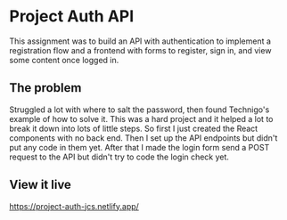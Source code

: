 # Project Auth API

This assignment was to build an API with authentication to implement a registration flow and a frontend with forms to register, sign in, and view some content once logged in.

## The problem

Struggled a lot with where to salt the password, then found Technigo's example of how to solve it. This was a hard project and it helped a lot to break it down into lots of little steps. So first I just created the React components with no back end. Then I set up the API endpoints but didn't put any code in them yet. After that I made the login form send a POST request to the API but didn't try to code the login check yet.

## View it live

https://project-auth-jcs.netlify.app/
